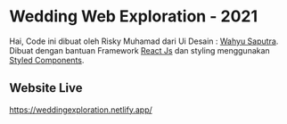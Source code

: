 # Wedding Web Exploration - 2021

Hai, Code ini dibuat oleh Risky Muhamad dari Ui Desain : [Wahyu Saputra](https://dribbble.com/shots/16757696-Love-Pet-Web-Design/attachments/11805948?mode=media).\
Dibuat dengan bantuan Framework [React Js](https://reactjs.org/) dan styling menggunakan [Styled Components](https://styled-components.com/).

## Website Live

https://weddingexploration.netlify.app/

